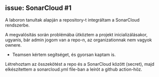 ## issue: SonarCloud #1

A laboron tanultak alapján a repository-t integráltam a SonarCloud rendszerbe.

A megvalósítás során problémába ütköztem a projekt inicializálásakor, ugyanis, bár admin jogom van a repo-n, az organizationnak nem vagyok ownere. 

- Teamsen kértem segítséget, és gyorsan kaptam is.

Létrehoztam az összekötést a repo és a SonarCloud között (secret), majd elkészítettem a sonarcloud.yml file-ban a leírót a github action-höz.